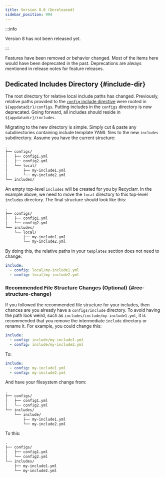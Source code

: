 ```yaml
---
title: Version 8.0 (Unreleased)
sidebar_position: 994
---
```


:::info

Version 8 has not been released yet.

:::

Features have been removed *or* behavior changed. Most of the items here would have been deprecated
in the past. Deprecations are always mentioned in release notes for feature releases.

## Dedicated Includes Directory {#include-dir}

The root directory for relative local include paths has changed. Previously, relative paths provided
to the [`config` include directive](../yaml/config-reference/include.md#config) were rooted in
`${appdatadir}/configs`. Putting includes in the `configs` directory is now deprecated. Going
forward, all includes should reside in `${appdatadir}/includes`.

Migrating to the new directory is simple. Simply cut & paste any subdirectories containing include
template YAML files to the new `includes` subdirectory. Assume you have the current structure:

```txt
.
├── configs/
│   ├── config1.yml
│   ├── config2.yml
│   └── local/
│       ├── my-include1.yml
│       └── my-include2.yml
└── includes/
```

An empty top-level `includes` will be created for you by Recyclarr. In the example above, we need to
move the `local` directory to this top-level `includes` directory. The final structure should look
like this:

```txt
.
├── configs/
│   ├── config1.yml
│   └── config2.yml
└── includes/
    └── local/
        ├── my-include1.yml
        └── my-include2.yml
```

By doing this, the relative paths in your `templates` section does not need to change:

```yml
include:
  - config: local/my-include1.yml
  - config: local/my-include2.yml
```

### Recommended File Structure Changes (Optional) {#rec-structure-change}

If you followed the recommended file structure for your includes, then chances are you already have
a `configs/include` directory. To avoid having the path look weird, such as
`includes/include/my-include1.yml`, it is recommended that you remove the intermediate `include`
directory or rename it. For example, you could change this:

```yml
include:
  - config: include/my-include1.yml
  - config: include/my-include2.yml
```

To:

```yml
include:
  - config: my-include1.yml
  - config: my-include2.yml
```

And have your filesystem change from:

```txt
.
├── configs/
│   ├── config1.yml
│   └── config2.yml
└── includes/
    └── include/
        ├── my-include1.yml
        └── my-include2.yml
```

To this:

```txt
.
├── configs/
│   ├── config1.yml
│   └── config2.yml
└── includes/
    ├── my-include1.yml
    └── my-include2.yml
```
